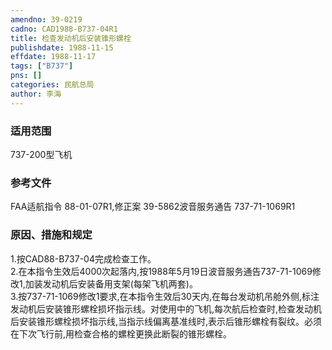 ```yaml
---
amendno: 39-0219  
cadno: CAD1988-B737-04R1  
title: 检查发动机后安装锥形螺栓  
publishdate: 1988-11-15  
effdate: 1988-11-17  
tags: ["B737"]  
pns: []  
categories: 民航总局  
author: 李海  
---
```

  
### 适用范围  
737-200型飞机  
  
<!--more-->  
### 参考文件  
FAA适航指令 88-01-07R1,修正案 39-5862波音服务通告 737-71-1069R1  
  
### 原因、措施和规定  
1.按CAD88-B737-04完成检查工作。  
    2.在本指令生效后4000次起落内,按1988年5月19日波音服务通告737-71-1069修改1,加装发动机后安装备用支架(每架飞机两套)。  
    3.按737-71-1069修改1要求,在本指令生效后30天内,在每台发动机吊舱外侧,标注发动机后安装锥形螺栓损坏指示线。对使用中的飞机,每次航后检查时,检查发动机后安装锥形螺栓损坏指示线,当指示线偏离基准线时,表示后锥形螺栓有裂纹。必须在下次飞行前,用检查合格的螺栓更换此断裂的锥形螺栓。  
  
